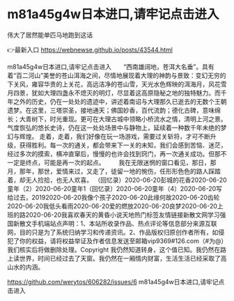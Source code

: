 # m81a45g4w日本进口,请牢记点击进入
伟大了居然能单匹马地跑到这话

👉最新入口 https://webnewse.github.io/posts/43544.html

m81a45g4w日本进口,请牢记点击进入　　“西南雄阔地，苍洱大名垂”。具有着“百二河山”美誉的苍山洱海之间，尽情地展现着大理的神韵与景致：变幻无穷的下关风，雍容华贵的上关花，高远洁净的苍山雪，天光水色辉映的洱海月，风花雪月四景，犹如大理四盏永不熄灭的明灯，尽显着这高原隐秘之地的独特魅力。而千年之外的历史，仍在一处处的遗迹中，讲述着南诏与大理那久已逝去的无数个王朝遗梦。在这里，三塔崇圣，接地通天；佛国妙香，百代流韵；德化古碑，意味绵长；大青树下，时光重现。更可在大理古城中领略小桥流水之情，清明上河之景。气度恢弘的悠长史诗，仍在这一处处场景中与静物上，延续着一种数千年未绝的梦幻与辉煌。
走着，走着，我们好像在玩一场游戏，需要过关斩将，才可不断升级，获得胜利。每一次的通关，都会带来下一关的未知，我们会感到苦恼、迷茫，经过多次的摸索，横冲直窜后，慢慢的也许会找到窍门，再一次通关成功。但那不一定是终点，可能是再一次的起点。
　　我在无限迷惘的窗口看见，那日，那月，那年，那世，爱情来过，又走了，徒留一地的惋伤，任形形色色的路人踩踏着，却无人捡拾，也无人欢喜。
（回忆录）2020-06-20彭城的花香2020-06-20童年（2）2020-06-20童年1（回忆录）2020-06-20童年（4）2020-06-20写给过去，20192020-06-20我像个孩子2020-06-20此缘何故2020-06-20齿轮2020-06-20我低头看雨2020-06-20爱的燃放2020-06-20良梦2020-06-20上班的路2020-06-20我喜欢春天的黄昏小说天地热门标签友情链接新散文网学习强国新散文手机端站点声明：1、本站所收录作品、热点评论等信息部分来源互联网，目的只是为了系统归纳学习和传递资讯。2、作品版权归原创作者所有，如侵犯了你的权益，请将权益举证及作者信息发送至邮箱vip9369#126.com（#为@）我们核实后将做删除处理。Copyright
我仍然知道转身，这个值已知。我仍然在路上读世界，时间已经过去了天窗。我仍然在一厢情内财富，生活生活已经采取了高山水的内涵。

https://github.com/werytos/606282/issues/6
m81a45g4w日本进口,请牢记点击进入
